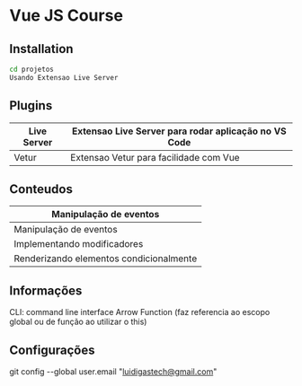 # Vue JS Course
## Installation
```sh
cd projetos
Usando Extensao Live Server
```
## Plugins
| Live Server| Extensao Live Server para rodar aplicação no VS Code|
| ------ | ------ |
| Vetur| Extensao Vetur para facilidade com Vue|
## Conteudos
| Manipulação de eventos|
| ------ |
| Manipulação de eventos |
| Implementando modificadores|
| Renderizando elementos condicionalmente|

## Informações
CLI: command line interface
Arrow Function (faz referencia ao escopo global ou de função ao utilizar o this)

## Configurações
git config --global user.email "luidigastech@gmail.com"
